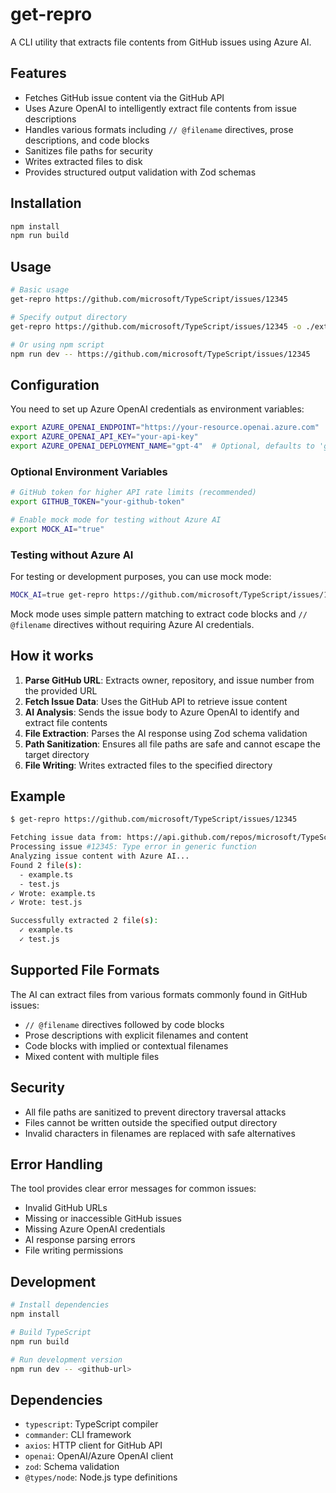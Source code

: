 # get-repro

A CLI utility that extracts file contents from GitHub issues using Azure AI.

## Features

- Fetches GitHub issue content via the GitHub API
- Uses Azure OpenAI to intelligently extract file contents from issue descriptions
- Handles various formats including `// @filename` directives, prose descriptions, and code blocks
- Sanitizes file paths for security
- Writes extracted files to disk
- Provides structured output validation with Zod schemas

## Installation

```bash
npm install
npm run build
```

## Usage

```bash
# Basic usage
get-repro https://github.com/microsoft/TypeScript/issues/12345

# Specify output directory
get-repro https://github.com/microsoft/TypeScript/issues/12345 -o ./extracted-files

# Or using npm script
npm run dev -- https://github.com/microsoft/TypeScript/issues/12345
```

## Configuration

You need to set up Azure OpenAI credentials as environment variables:

```bash
export AZURE_OPENAI_ENDPOINT="https://your-resource.openai.azure.com"
export AZURE_OPENAI_API_KEY="your-api-key"
export AZURE_OPENAI_DEPLOYMENT_NAME="gpt-4"  # Optional, defaults to 'gpt-4'
```

### Optional Environment Variables

```bash
# GitHub token for higher API rate limits (recommended)
export GITHUB_TOKEN="your-github-token"

# Enable mock mode for testing without Azure AI
export MOCK_AI="true"
```

### Testing without Azure AI

For testing or development purposes, you can use mock mode:

```bash
MOCK_AI=true get-repro https://github.com/microsoft/TypeScript/issues/12345
```

Mock mode uses simple pattern matching to extract code blocks and `// @filename` directives without requiring Azure AI credentials.

## How it works

1. **Parse GitHub URL**: Extracts owner, repository, and issue number from the provided URL
2. **Fetch Issue Data**: Uses the GitHub API to retrieve issue content
3. **AI Analysis**: Sends the issue body to Azure OpenAI to identify and extract file contents
4. **File Extraction**: Parses the AI response using Zod schema validation
5. **Path Sanitization**: Ensures all file paths are safe and cannot escape the target directory
6. **File Writing**: Writes extracted files to the specified directory

## Example

```bash
$ get-repro https://github.com/microsoft/TypeScript/issues/12345

Fetching issue data from: https://api.github.com/repos/microsoft/TypeScript/issues/12345
Processing issue #12345: Type error in generic function
Analyzing issue content with Azure AI...
Found 2 file(s):
  - example.ts
  - test.js
✓ Wrote: example.ts
✓ Wrote: test.js

Successfully extracted 2 file(s):
  ✓ example.ts
  ✓ test.js
```

## Supported File Formats

The AI can extract files from various formats commonly found in GitHub issues:

- `// @filename` directives followed by code blocks
- Prose descriptions with explicit filenames and content
- Code blocks with implied or contextual filenames
- Mixed content with multiple files

## Security

- All file paths are sanitized to prevent directory traversal attacks
- Files cannot be written outside the specified output directory
- Invalid characters in filenames are replaced with safe alternatives

## Error Handling

The tool provides clear error messages for common issues:
- Invalid GitHub URLs
- Missing or inaccessible GitHub issues
- Missing Azure OpenAI credentials
- AI response parsing errors
- File writing permissions

## Development

```bash
# Install dependencies
npm install

# Build TypeScript
npm run build

# Run development version
npm run dev -- <github-url>
```

## Dependencies

- `typescript`: TypeScript compiler
- `commander`: CLI framework
- `axios`: HTTP client for GitHub API
- `openai`: OpenAI/Azure OpenAI client
- `zod`: Schema validation
- `@types/node`: Node.js type definitions